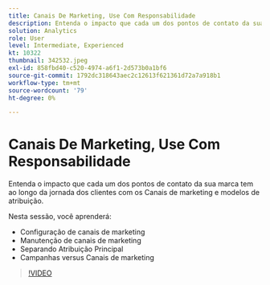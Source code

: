```yaml
---
title: Canais De Marketing, Use Com Responsabilidade
description: Entenda o impacto que cada um dos pontos de contato da sua marca tem ao longo da jornada dos seus clientes com Canais de marketing e modelos de atribuição. Nesta sessão, você... (As descrições devem ter entre 60 e 160 caracteres)
solution: Analytics
role: User
level: Intermediate, Experienced
kt: 10322
thumbnail: 342532.jpeg
exl-id: 858fbd40-c520-4974-a6f1-2d573b0a1bf6
source-git-commit: 1792dc318643aec2c12613f621361d72a7a918b1
workflow-type: tm+mt
source-wordcount: '79'
ht-degree: 0%

---
```


# Canais De Marketing, Use Com Responsabilidade

Entenda o impacto que cada um dos pontos de contato da sua marca tem ao longo da jornada dos clientes com os Canais de marketing e modelos de atribuição.

Nesta sessão, você aprenderá:

* Configuração de canais de marketing
* Manutenção de canais de marketing
* Separando Atribuição Principal
* Campanhas versus Canais de marketing

>[!VIDEO](https://video.tv.adobe.com/v/342532/?quality=12&learn=on)
